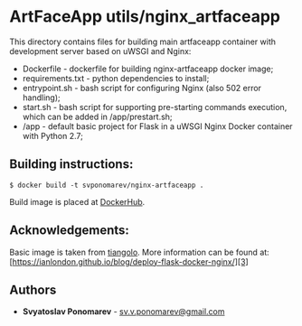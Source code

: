 # ArtFaceApp utils/nginx_artfaceapp

This directory contains files for building main artfaceapp container with development server based on uWSGI and Nginx:

- Dockerfile - dockerfile for building nginx-artfaceapp docker image;
- requirements.txt - python dependencies to install;
- entrypoint.sh - bash script for configuring Nginx (also 502 error handling);
- start.sh - bash script for supporting pre-starting commands execution, which can be added in /app/prestart.sh;
- /app - default basic project for Flask in a uWSGI Nginx Docker container with Python 2.7; 

## Building instructions:
```
$ docker build -t svponomarev/nginx-artfaceapp .
```

Build image is placed at [DockerHub][1].

## Acknowledgements:

Basic image is taken from [tiangolo][2].
More information can be found at: [https://ianlondon.github.io/blog/deploy-flask-docker-nginx/][3]

## Authors

* **Svyatoslav Ponomarev** - sv.v.ponomarev@gmail.com

[1]: https://hub.docker.com/r/svponomarev/nginx-artfaceapp/
[2]: https://github.com/tiangolo/uwsgi-nginx-docker
[3]: https://ianlondon.github.io/blog/deploy-flask-docker-nginx/
